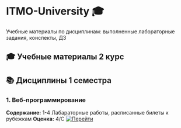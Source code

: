 # ITMO-University 🎓
Учебные материалы по дисциплинам: выполненные лабораторные задания, конспекты, ДЗ

## 🎓 Учебные материалы 2 курс 
## 📚 Дисциплины 1 семестра

### 1. Веб-программирование
**Содержание:** 1-4 Лабараторные работы, расписанные билеты к рубежкам
**Оценка:** 4/C
[![Перейти](https://img.shields.io/badge/Перейти_к_материалам-8A2BE2?style=for-the-badge&logo=github)](https://github.com/dbnnae-major/university-web)
